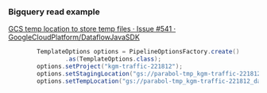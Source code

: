 ###  Bigquery read example


[GCS temp location to store temp files · Issue #541 · GoogleCloudPlatform/DataflowJavaSDK](https://github.com/GoogleCloudPlatform/DataflowJavaSDK/issues/541 "GCS temp location to store temp files · Issue #541 · GoogleCloudPlatform/DataflowJavaSDK")


 

```java
        TemplateOptions options = PipelineOptionsFactory.create()
                .as(TemplateOptions.class);
        options.setProject("kgm-traffic-221812");
        options.setStagingLocation("gs://parabol-tmp_kgm-traffic-221812_dataflow");
        options.setTempLocation("gs://parabol-tmp_kgm-traffic-221812_dataflow");
```
